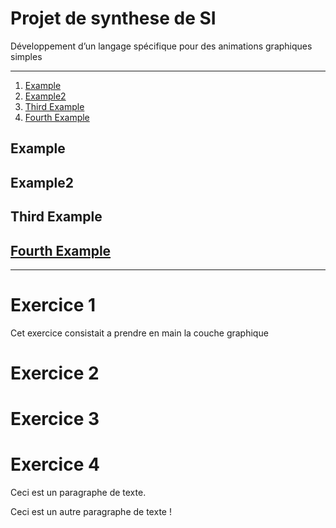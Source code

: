 # Projet de synthese de SI
Développement d’un langage spécifique pour des animations graphiques simples 
*******************
1. [Example](#example)
2. [Example2](#example2)
3. [Third Example](#third-example)
4. [Fourth Example](#fourth-examplehttpwwwfourthexamplecom)


## Example
## Example2
## Third Example
## [Fourth Example](http://www.fourthexample.com) 
*******************
# Exercice 1
Cet exercice consistait a prendre en main la couche graphique
# Exercice 2
# Exercice 3
# Exercice 4
<p>Ceci est un paragraphe de texte.</p>

<p>Ceci est un autre paragraphe de texte !</p>
